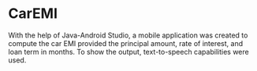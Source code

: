 # CarEMI
With the help of Java-Android Studio, a mobile application was created to compute the car EMI provided the principal amount, rate of interest, and loan term in months. To show the output, text-to-speech capabilities were used.
